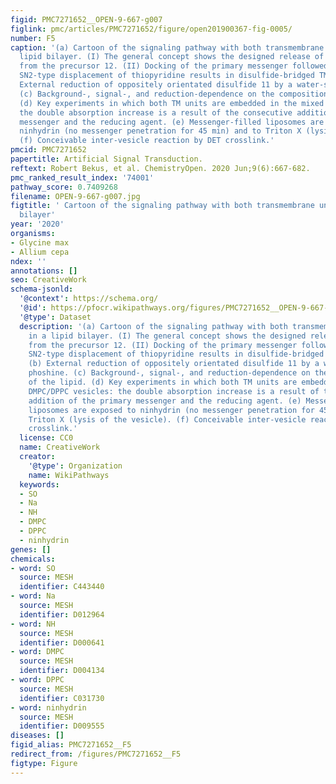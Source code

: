 ```yaml
---
figid: PMC7271652__OPEN-9-667-g007
figlink: pmc/articles/PMC7271652/figure/open201900367-fig-0005/
number: F5
caption: '(a) Cartoon of the signaling pathway with both transmembrane units in a
  lipid bilayer. (I) The general concept shows the designed release of thiopyridine
  from the precursor 12. (II) Docking of the primary messenger followed by the induced
  SN2‐type displacement of thiopyridine results in disulfide‐bridged TM unit 13. (b)
  External reduction of oppositely orientated disulfide 11 by a water‐soluble phoshine.
  (c) Background‐, signal‐, and reduction‐dependence on the composition of the lipid.
  (d) Key experiments in which both TM units are embedded in the mixed DMPC/DPPC vesicles:
  the double absorption increase is a result of the consecutive addition of the primary
  messenger and the reducing agent. (e) Messenger‐filled liposomes are exposed to
  ninhydrin (no messenger penetration for 45 min) and to Triton X (lysis of the vesicle).
  (f) Conceivable inter‐vesicle reaction by DET crosslink.'
pmcid: PMC7271652
papertitle: Artificial Signal Transduction.
reftext: Robert Bekus, et al. ChemistryOpen. 2020 Jun;9(6):667-682.
pmc_ranked_result_index: '74001'
pathway_score: 0.7409268
filename: OPEN-9-667-g007.jpg
figtitle: ' Cartoon of the signaling pathway with both transmembrane units in a lipid
  bilayer'
year: '2020'
organisms:
- Glycine max
- Allium cepa
ndex: ''
annotations: []
seo: CreativeWork
schema-jsonld:
  '@context': https://schema.org/
  '@id': https://pfocr.wikipathways.org/figures/PMC7271652__OPEN-9-667-g007.html
  '@type': Dataset
  description: '(a) Cartoon of the signaling pathway with both transmembrane units
    in a lipid bilayer. (I) The general concept shows the designed release of thiopyridine
    from the precursor 12. (II) Docking of the primary messenger followed by the induced
    SN2‐type displacement of thiopyridine results in disulfide‐bridged TM unit 13.
    (b) External reduction of oppositely orientated disulfide 11 by a water‐soluble
    phoshine. (c) Background‐, signal‐, and reduction‐dependence on the composition
    of the lipid. (d) Key experiments in which both TM units are embedded in the mixed
    DMPC/DPPC vesicles: the double absorption increase is a result of the consecutive
    addition of the primary messenger and the reducing agent. (e) Messenger‐filled
    liposomes are exposed to ninhydrin (no messenger penetration for 45 min) and to
    Triton X (lysis of the vesicle). (f) Conceivable inter‐vesicle reaction by DET
    crosslink.'
  license: CC0
  name: CreativeWork
  creator:
    '@type': Organization
    name: WikiPathways
  keywords:
  - SO
  - Na
  - NH
  - DMPC
  - DPPC
  - ninhydrin
genes: []
chemicals:
- word: SO
  source: MESH
  identifier: C443440
- word: Na
  source: MESH
  identifier: D012964
- word: NH
  source: MESH
  identifier: D000641
- word: DMPC
  source: MESH
  identifier: D004134
- word: DPPC
  source: MESH
  identifier: C031730
- word: ninhydrin
  source: MESH
  identifier: D009555
diseases: []
figid_alias: PMC7271652__F5
redirect_from: /figures/PMC7271652__F5
figtype: Figure
---
```

